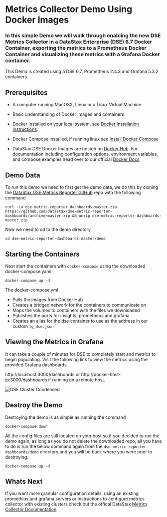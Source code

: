 # Metrics Collector Demo Using Docker Images

### In this simple Demo we will walk through enabling the new DSE Metrics Collector in a DataStax Enterprise (DSE) 6.7 Docker Container, exporting the metrics to a Prometheus Docker Container and visualizing these metrics with a Grafana Docker container.

This Demo is created using a DSE 6.7, Prometheus 2.4.3 and Grafana 5.3.2 containers.

## Prerequisites

* A computer running MacOSX, Linux or a Linux Virtual Machine

* Basic understanding of Docker images and containers. 

* Docker installed on your local system, see [Docker Installation Instructions](https://docs.docker.com/engine/installation/). 

* Docker Compose installed, if running linux see [Install Docker Compose](https://docs.docker.com/compose/install)

* DataStax DSE Docker Images are hosted on [Docker Hub](https://hub.docker.com/r/datastax/dse-server/). For documentation including configuration options, environment variables, and compose examples head over to our official [Docker Docs](https://docs.datastax.com/en/docker/doc/index.html?utm_campaign=Docker_Cus_2019&utm_medium=web&utm_source=docker&utm_term=&utm_content=Web_DocsDocker)

## Demo Data

To run this demo we need to first get the demo data, we do this by cloning the [DataStax DSE Metrics Reporter GitHub](https://github.com/datastax/dse-metric-reporter-dashboards) repo with the following command

```
curl -Lo dse-metric-reporter-dashboards-master.zip https://github.com/datastax/dse-metric-reporter-dashboards/archive/master.zip && unzip dse-metric-reporter-dashboards-master.zip
```

Now we need to cd to the demo directory 

```
cd dse-metric-reporter-dashboards-master/demo
```

## Starting the Containers

Next start the containers with `docker-compose` using the downloaded docker-compose.yaml 

```
docker-compose up -d 
```

The docker-compose.yml 
* Pulls the images from Docker Hub
* Creates a bridged network for the containers to communicate on
* Maps the volumes to containers with the files we downloaded
* Publishes the ports for insights, prometheus and grafana
* Creates an alias for the dse container to use as the address in our custom `tg_dse.json` 
`

## Viewing the Metrics in Grafana

It can take a couple of minutes for DSE to completely start and metrics to begin populating. 
Visit the following link to view the metrics using the provided Grafana dashboards 


http://localhost:3000/dashboards or http://docker-host-ip:3000/dashboards if running on a remote host.

![DSE Cluster Condensed](https://github.com/datastax/dse-metric-reporter-dashboards/blob/master/doc/DSEMetricsCollectorDashboardCondensed.png)

## Destroy the Demo

Destroying the demo is as simple as running the command 

```
docker-compose down
```

All the config files are still located on your host so if you decided to run the demo again, as long as you do not delete the downloaded repo, all you have to do is run the below command again from the `dse-metric-reporter-dashboards/demo` directory and you will be back where you were prior to destroying.

```
docker-compose up -d 
```

## Whats Next

If you want more granular configuration details, using an existing promethius and grafana servers or instructions to configure metrics collector with existing clusters check out the offical DataStax [Metrics Collector Documentation](https://docs.datastax.com/en/dse/6.7/dse-dev/datastax_enterprise/tools/metricsCollector/mcIntroduction.html)
